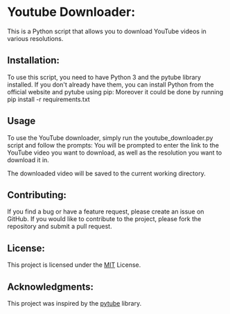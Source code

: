 # Youtube Downloader:

This is a Python script that allows you to download YouTube videos in various resolutions.

## Installation:

To use this script, you need to have Python 3 and the pytube library installed. If you don't already have them, you can install Python from the official website and pytube using pip:
Moreover it could be done by running  pip install -r requirements.txt
## Usage
To use the YouTube downloader, simply run the youtube_downloader.py script and follow the prompts:
You will be prompted to enter the link to the YouTube video you want to download, as well as the resolution you want to download it in.

The downloaded video will be saved to the current working directory.

## Contributing:

If you find a bug or have a feature request, please create an issue on GitHub. If you would like to contribute to the project, please fork the repository and submit a pull request.

## License:

This project is licensed under the [MIT](https://opensource.org/license/mit/) License. 

## Acknowledgments:

This project was inspired by the [pytube](https://pytube.io/en/latest/) library.
